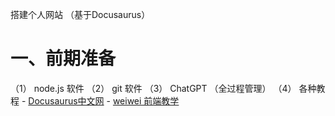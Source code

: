 搭建个人网站 （基于Docusaurus）

# 一、前期准备

（1） node.js 软件
（2） git 软件
（3） ChatGPT （全过程管理）
（4） 各种教程
    - [Docusaurus中文网](https://www.docusaurus.cn/)
    - [weiwei 前端教学](https://www.youtube.com/watch?v=NpoaHl380DM&t=2047s)



  



